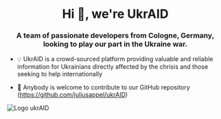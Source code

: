 <h1 align="center">Hi 👋, we're UkrAID</h1>
<h3 align="center">A team of passionate developers from Cologne, Germany, looking to play our part in the Ukraine war.</h3>

- 💡 UkrAID is a crowd-sourced platform providing valuable and reliable information for Ukrainians directly affected by the chrisis and those seeking to help internationally

- 🌱 Anybody is welcome to contribute to our GitHub repository (https://github.com/juliusappel/ukrAID)

<img alt="Logo ukrAID" src="app/assets/logo_sm-94a13087b05ed5e390c1727cfb8a51b2a958afae02e1456d28ac500291616594.webp">
